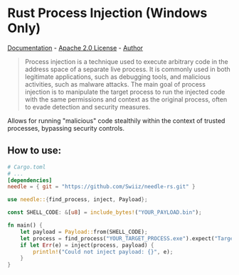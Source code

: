 # Rust Process Injection (Windows Only)
[Documentation](https://swiiz.github.io/needle-rs/needle/index.html) - [Apache 2.0 License](https://github.com/Swiiz/needle-rs/blob/main/LICENSE) - [Author](https://github.com/Swiiz)

> Process injection is a technique used to execute arbitrary code in the address space of a separate live process. It is commonly used in both legitimate applications, such as debugging tools, and malicious activities, such as malware attacks. The main goal of process injection is to manipulate the target process to run the injected code with the same permissions and context as the original process, often to evade detection and security measures.

Allows for running "malicious" code stealthily within the context of trusted processes, bypassing security controls. 

## How to use:
```TOML
# Cargo.toml
# ...
[dependencies]
needle = { git = "https://github.com/Swiiz/needle-rs.git" }
```
```RUST
use needle::{find_process, inject, Payload};

const SHELL_CODE: &[u8] = include_bytes!("YOUR_PAYLOAD.bin");

fn main() {
    let payload = Payload::from(SHELL_CODE);
    let process = find_process("YOUR_TARGET_PROCESS.exe").expect("Target process not found");
    if let Err(e) = inject(process, payload) {
        println!("Could not inject payload: {}", e);
    }
}
```
